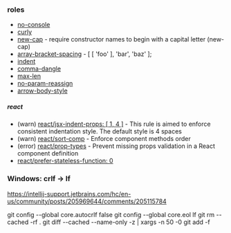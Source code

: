 ### roles
* [no-console](https://eslint.org/docs/rules/no-console)
* [curly](https://eslint.org/docs/rules/curly)
* [new-cap](https://eslint.org/docs/rules/new-cap) - require constructor names to begin with a capital letter (new-cap)
* [array-bracket-spacing](https://eslint.org/docs/rules/array-bracket-spacing) - [ [ 'foo' ], 'bar', 'baz' ];
* [indent](https://eslint.org/docs/rules/indent)
* [comma-dangle](https://eslint.org/docs/rules/comma-dangle)
* [max-len](https://eslint.org/docs/rules/max-len)
* [no-param-reassign](https://eslint.org/docs/rules/no-param-reassign)
* [arrow-body-style](https://eslint.org/docs/rules/arrow-body-style)
##### react
* (warn) [react/jsx-indent-props: [ 1, 4 ]](https://github.com/yannickcr/eslint-plugin-react/blob/HEAD/docs/rules/jsx-indent-props.md) - This rule is aimed to enforce consistent indentation style. The default style is 4 spaces
* (warn) [react/sort-comp](https://github.com/yannickcr/eslint-plugin-react/blob/HEAD/docs/rules/sort-comp.md#enforce-component-methods-order-reactsort-comp) - Enforce component methods order 
* (error) [react/prop-types](https://github.com/yannickcr/eslint-plugin-react/blob/HEAD/docs/rules/prop-types.md) - Prevent missing props validation in a React component definition
* [react/prefer-stateless-function: 0](https://github.com/yannickcr/eslint-plugin-react/blob/HEAD/docs/rules/prefer-stateless-function.md)
    
   
### Windows: crlf -> lf  
https://intellij-support.jetbrains.com/hc/en-us/community/posts/205969644/comments/205115784

git config --global core.autocrlf false
git config --global core.eol lf
git rm --cached -rf .
git diff --cached --name-only -z | xargs -n 50 -0 git add -f